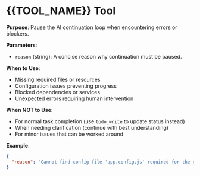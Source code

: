 # {{TOOL_NAME}} Tool

**Purpose**: Pause the AI continuation loop when encountering errors or blockers.

**Parameters**:

- `reason` (string): A concise reason why continuation must be paused.

**When to Use**:

- Missing required files or resources
- Configuration issues preventing progress
- Blocked dependencies or services
- Unexpected errors requiring human intervention

**When NOT to Use**:

- For normal task completion (use `todo_write` to update status instead)
- When needing clarification (continue with best understanding)
- For minor issues that can be worked around

**Example**:

```json
{
  "reason": "Cannot find config file 'app.config.js' required for the next step"
}
```

